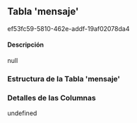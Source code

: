 
## Tabla 'mensaje'
ef53fc59-5810-462e-addf-19af02078da4
#### Descripción

null

### Estructura de la Tabla 'mensaje'




### Detalles de las Columnas
undefined

